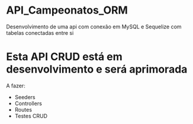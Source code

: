 # API_Campeonatos_ORM
Desenvolvimento de uma api com conexão em MySQL e Sequelize com tabelas conectadas entre si

# Esta API CRUD está em desenvolvimento e será aprimorada

A fazer:

- Seeders
- Controllers
- Routes
- Testes CRUD
